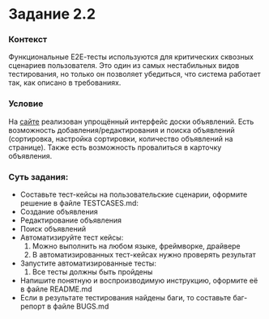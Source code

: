 # Задание 2.2
### Контекст
Функциональные Е2Е-тесты используются для критических сквозных сценариев пользователя. Это один из самых нестабильных видов тестирования, но только он позволяет убедиться, что система работает так, как описано в требованиях.

### Условие
На [сайте](http://tech-avito-intern.jumpingcrab.com/) реализован упрощённый интерфейс доски объявлений. Есть возможность добавления/редактирования и поиска объявлений (сортировка, настройка сортировки, количество объявлений на странице). Также есть возможность провалиться в карточку объявления.

### Суть задания:
* Составьте тест-кейсы на пользовательские сценарии, оформите решение в файле TESTCASES.md:   
* Создание объявления  
* Редактирование объявления  
* Поиск объявлений  
* Автоматизируйте тест кейсы:     
   1. Можно выполнить на любом языке, фреймворке, драйвере     
   2. В автоматизированных тест-кейсах нужно проверять результат  
* Запустите автоматизированные тесты:  
   1. Все тесты должны быть пройдены   
* Напишите понятную и воспроизводимую инструкцию, оформите её в файле README.md  
* Если в результате тестирования найдены баги, то составьте баг-репорт в файле BUGS.md 

